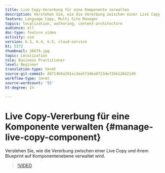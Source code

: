 ```yaml
---
title: Live Copy-Vererbung für eine Komponente verwalten
description: Verstehen Sie, wie die Vererbung zwischen einer Live Copy und ihrem Blueprint auf Komponentenebene verwaltet wird.
feature: Language Copy, Multi Site Manager
topics: localization, authoring, content-architecture
audience: all
doc-type: feature video
activity: use
version: 6.3, 6.4, 6.5, cloud-service
kt: 5372
thumbnail: 36678.jpg
topic: Localization
role: Business Practitioner
level: Beginner
translation-type: tm+mt
source-git-commit: d9714b9a291ec3ee5f3dba9723de72bb120d2149
workflow-type: tm+mt
source-wordcount: '55'
ht-degree: 1%

---
```



# Live Copy-Vererbung für eine Komponente verwalten {#manage-live-copy-component}

Verstehen Sie, wie die Vererbung zwischen einer Live Copy und ihrem Blueprint auf Komponentenebene verwaltet wird.

>[!VIDEO](https://video.tv.adobe.com/v/36678?quality=12&learn=on)
